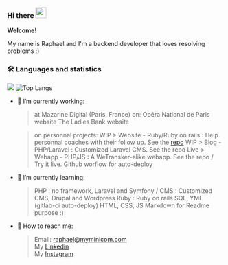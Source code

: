 ### Hi there <img src="https://camo.githubusercontent.com/e8e7b06ecf583bc040eb60e44eb5b8e0ecc5421320a92929ce21522dbc34c891/68747470733a2f2f6d656469612e67697068792e636f6d2f6d656469612f6876524a434c467a6361737252346961377a2f67697068792e676966" width="25">

**Welcome!**

My name is Raphael and I'm a backend developer that loves resolving problems :)

### 🛠 Languages and statistics

![](https://github-readme-stats.vercel.app/api?username=rapkalin&show_icons=true&theme=graywhite) ![Top Langs](https://github-readme-stats.vercel.app/api/top-langs/?username=noweh&layout=compact)


- 🔭 I’m currently working: 
  > at Mazarine Digital (Paris, France) on:
    > Opéra National de Paris website
    > The Ladies Bank website
 
  > on personnal projects:
    > WIP > Website - Ruby/Ruby on rails : Help personnal coaches with their follow up. See the [repo](https://github.com/Rapkalin/coach_webapp)
    > WIP > Blog - PHP/Laravel : Customized Laravel CMS. See the repo
    > Live > Webapp - PHP/JS : A WeTransker-alike webapp. See the repo / Try it live.
    > Github worflow for auto-deploy
  
- 🌱 I’m currently learning:
  > PHP : no framework, Laravel and Symfony / CMS : Customized CMS, Drupal and Wordpress
  > Ruby : Ruby on rails
  > SQL, YML (gitlab-ci auto-deploy)
  > HTML, CSS, JS
  > Markdown for Readme purpose :)

- 💬 How to reach me: 
  > Email: [raphael@myminicom.com](mailto:raphael@myminicom.com)<br>
  > My [Linkedin](https://www.linkedin.com/in/r-kalinowski/)<br>
  > My [Instagram](https://www.instagram.com/rapkalin)

